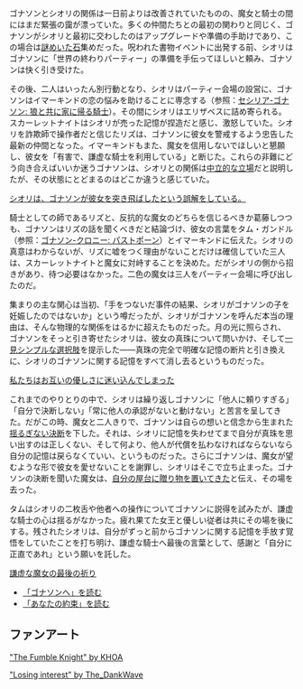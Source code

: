 <!-- title: 記憶と記憶、真珠と真珠 -->
<!-- relationship: It's Complicated -->

ゴナソンとシオリの関係は一日前よりは改善されていたものの、魔女と騎士の間にはまだ緊張の靄が漂っていた。多くの仲間たちとの最初の関わりと同じく、ゴナソンがシオリと最初に交わしたのはアップグレードや準備の手助けであり、この場合は[謎めいた石](https://www.youtube.com/watch?v=p5xrAxTh8ho&t=2465s)集めだった。呪われた書物イベントに出発する前、シオリはゴナソンに「世界の終わりパーティー」の準備を手伝ってほしいと頼み、ゴナソンは快く引き受けた。

その後、二人はいったん別行動となり、シオリはパーティー会場の設営に、ゴナソンはイマーキンドの恋の悩みを助けることに専念する（参照：[セシリア-ゴナソン: 狼と共に家に帰る騎士](#edge:cecilia-gigi)）。その間にシオリはエリザベスに詰め寄られる。スカーレットナイトはシオリが売った記憶が捏造だと感じ、激怒していた。シオリを詐欺師で操作者だと信じたリズは、ゴナソンに彼女を警戒するよう忠告した最新の仲間となった。イマーキンドもまた、魔女を信用しないでほしいと懇願し、彼女を「有害で、謙虚な騎士を利用している」と断じた。これらの非難にどう向き合えばいいか迷うゴナソンは、シオリとの関係は[中立的な立場](https://www.youtube.com/watch?v=p5xrAxTh8ho&t=9716s)だと説明したが、その状態にとどまるのはどこか違うと感じていた。

[シオリは、ゴナソンが彼女を突き飛ばしたという誤解をしている。](#embed:https://www.youtube.com/watch?v=p5xrAxTh8ho&t=9785s)

騎士としての師であるリズと、反抗的な魔女のどちらを信じるべきか葛藤しつつも、ゴナソンはリズの話を聞くべきだと結論づけ、彼女の言葉をタム・ガンドル（参照：[ゴナソン-クロニー: パストポーン](#edge:kronii-gigi)）とイマーキンドに伝えた。シオリの真意はわからないが、リズに嘘をつく理由がないことだけは確信していた三人は、スカーレットナイトと魔女に対峙することを決めた。だがシオリの側から招きがあり、待つ必要はなかった。二色の魔女は三人をパーティー会場に呼び出したのだ。

集まりの主な関心は当初、「手をつないだ事件の結果、シオリがゴナソンの子を妊娠したのではないか」という噂だったが、シオリがゴナソンを呼んだ本当の理由は、そんな物理的な関係をはるかに超えたものだった。月の光に照らされ、ゴナソンをそっと引き寄せたシオリは、彼女の真珠について問いかけ、そして[一見シンプルな選択肢](https://www.youtube.com/watch?v=p5xrAxTh8ho&t=14956s)を提示した――真珠の完全で明確な記憶の断片と引き換えに、シオリのゴナソンに関する記憶をすべて消し去るというものだった。

[私たちはお互いの優しさに迷い込んでしまった](#embed:https://www.youtube.com/watch?v=p5xrAxTh8ho&t=15052s)

これまでのやりとりの中で、シオリは繰り返しゴナソンに「他人に頼りすぎる」「自分で決断しない」「常に他人の承認がないと動けない」と苦言を呈してきた。だがこの時、魔女と二人きりで、ゴナソンは自らの想いと信念から生まれた[揺るぎない決断](https://www.youtube.com/watch?v=p5xrAxTh8ho&t=15125s)を下した。それは、シオリに記憶を失わせてまで自分が真珠を思い出すのは正しくない、そして何より、他人が代償を払わなければならないなら自分の記憶は戻らなくていい、というものだった。さらにゴナソンは、魔女が望むような形で彼女を愛せないことを謝罪し、シオリはそこで立ち止まった。ゴナソンの決断を聞いた魔女は、[自分の屋台に贈り物を置いてきた](https://www.youtube.com/watch?v=p5xrAxTh8ho&t=15402s)と伝え、その場を去った。

タムはシオリの二枚舌や他者への操作についてゴナソンに説得を試みたが、謙虚な騎士の心は揺るがなかった。疲れ果てた女王と優しい従者は共にその場を後にする。残されたシオリは、自分がずっと前からゴナソンに関する記憶を手放す覚悟をしていたことを打ち明け、謙虚な騎士へ最後の言葉として、感謝と「自分に正直であれ」という願いを託した。

[謙虚な魔女の最後の祈り](#embed:https://youtu.be/tJ_YXGE3o2w?t=17762)

- [「ゴナソンへ」を読む](#text:to-gonathon)
- [「あなたの約束」を読む](#text:your-promise)

## ファンアート

["The Fumble Knight" by KHOA](https://x.com/KhoaPhan96/status/1920858870433391103)

["Losing interest" by The_DankWave](https://x.com/The_DankWave/status/1920202895640965586)

